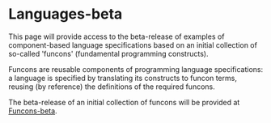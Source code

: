 Languages-beta
==============

This page will provide access to the beta-release of examples of component-based
language specifications based on an initial collection of
so-called 'funcons' (fundamental programming constructs).

Funcons are reusable components of programming language specifications:
a language is specified by translating its constructs to funcon terms,
reusing (by reference) the definitions of the required funcons.

The beta-release of an initial collection of funcons will be provided at 
[Funcons-beta](../Funcons-beta/index.md).

